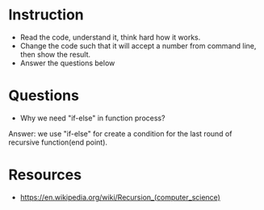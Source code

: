 ﻿# Instruction
* Read the code, understand it, think hard how it works.
* Change the code such that it will accept a number from command line, then show the result.
* Answer the questions below

# Questions
* Why we need "if-else" in function process?


Answer: we use "if-else" for create a condition for the last round of recursive function(end point). 


# Resources
* https://en.wikipedia.org/wiki/Recursion_(computer_science)